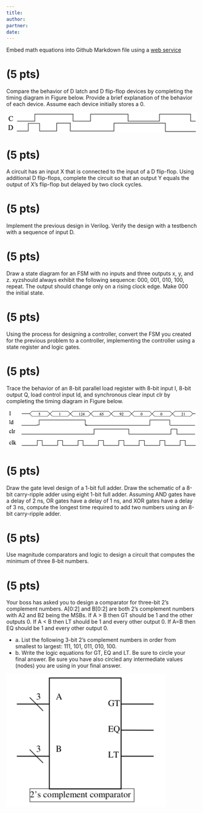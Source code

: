 ```yaml
---
title: 
author:
partner:
date:
---
```

Embed math equations into Github Markdown file using a [web service](https://www.codecogs.com/latex/eqneditor.php)

# (5 pts)
Compare the behavior of D latch and D flip-flop devices by completing the timing diagram in Figure below. Provide a brief explanation of the behavior of each device. Assume each device initially stores a 0.

![](./figures/problem_1.png)

# (5 pts)
A circuit has an input X that is connected to the input of a D flip-flop. Using additional D flip-flops, complete the circuit so that an output Y equals the output of X’s flip-flop but delayed by two clock cycles. 

# (5 pts)
Implement the previous design in Verilog. Verify the design with a testbench with a sequence of input D.

# (5 pts)
Draw a state diagram for an FSM with no inputs and three outputs x, y, and z. xyzshould always exhibit the following sequence: 000, 001, 010, 100, repeat. The output should change only on a rising clock edge. Make 000 the initial state.

# (5 pts)
Using the process for designing a controller, convert the FSM you created for the previous problem to a controller, implementing the controller using a state register and logic gates.

# (5 pts)
Trace the behavior of an 8-bit parallel load register with 8-bit input I, 8-bit output Q, load control input ld, and synchronous clear input clr by completing the timing diagram in Figure below.

![](figures/problem_6.png)

# (5 pts)
Draw the gate level design of a 1-bit full adder. Draw the schematic of a 8-bit carry-ripple adder using eight 1-bit full adder. Assuming AND gates have a delay of 2 ns, OR gates have a delay of 1 ns, and XOR gates have a delay of 3 ns, compute the longest time required to add two numbers using an 8-bit carry-ripple adder.

# (5 pts) 
Use magnitude comparators and logic to design a circuit that computes the minimum of three 8-bit numbers.

# (5 pts)
Your boss has asked you to design a comparator for three-bit 2’s complement numbers. A[0:2] and B[0:2] are both 2’s complement numbers with A2 and B2 being the MSBs. If A > B then GT should be 1 and the other outputs 0. If A < B then LT should be 1 and every other output 0. If A=B then EQ should be 1 and every other output 0.  

- a.	List the following 3-bit 2’s complement numbers in order from smallest to largest: 111, 101, 011, 010, 100.
- b.	Write the logic equations for GT, EQ and LT. Be sure to circle your final answer. Be sure you have also circled any intermediate values (nodes) you are using in your final answer.

![](./figures/problem_9.png)

